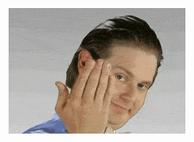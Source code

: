<p align="center">
    <img src="https://github.com/PatrickB-Hub/PatrickB-Hub/blob/main/its-free-software.gif?raw=true"/>
</p>
